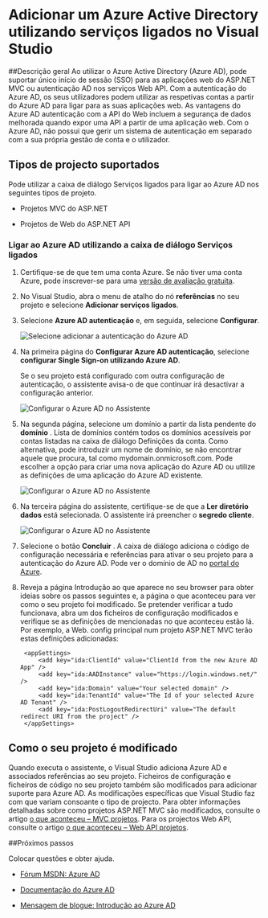 <properties 
   pageTitle="Adicionar um Azure Active Directory utilizando serviços ligados no Visual Studio | Microsoft Azure"
   description="Adicionar um Azure Active Directory utilizando a caixa de diálogo do Visual Studio adicionar serviços ligados"
   services="visual-studio-online"
   documentationCenter="na"
   authors="TomArcher"
   manager="douge"
   editor="" />
<tags 
   ms.service="active-directory"
   ms.devlang="multiple"
   ms.topic="article"
   ms.tgt_pltfrm="na"
   ms.workload="na"
   ms.date="08/15/2016"
   ms.author="tarcher" />

# <a name="adding-an-azure-active-directory-by-using-connected-services-in-visual-studio"></a>Adicionar um Azure Active Directory utilizando serviços ligados no Visual Studio 

##<a name="overview"></a>Descrição geral
Ao utilizar o Azure Active Directory (Azure AD), pode suportar único início de sessão (SSO) para as aplicações web do ASP.NET MVC ou autenticação AD nos serviços Web API. Com a autenticação do Azure AD, os seus utilizadores podem utilizar as respetivas contas a partir do Azure AD para ligar para as suas aplicações web. As vantagens do Azure AD autenticação com a API do Web incluem a segurança de dados melhorada quando expor uma API a partir de uma aplicação web. Com o Azure AD, não possui que gerir um sistema de autenticação em separado com a sua própria gestão de conta e o utilizador.

## <a name="supported-project-types"></a>Tipos de projecto suportados

Pode utilizar a caixa de diálogo Serviços ligados para ligar ao Azure AD nos seguintes tipos de projeto.

- Projetos MVC do ASP.NET

- Projetos de Web do ASP.NET API


### <a name="connect-to-azure-ad-using-the-connected-services-dialog"></a>Ligar ao Azure AD utilizando a caixa de diálogo Serviços ligados

1. Certifique-se de que tem uma conta Azure. Se não tiver uma conta Azure, pode inscrever-se para uma [versão de avaliação gratuita](http://go.microsoft.com/fwlink/?LinkId=518146).

1. No Visual Studio, abra o menu de atalho do nó **referências** no seu projeto e selecione **Adicionar serviços ligados**.
1. Selecione **Azure AD autenticação** e, em seguida, selecione **Configurar**.

    ![Selecione adicionar a autenticação do Azure AD](./media/vs-azure-tools-connected-services-add-active-directory/connected-services-add-active-directory.png)

1. Na primeira página do **Configurar Azure AD autenticação**, selecione **configurar Single Sign-on utilizando Azure AD**.

    Se o seu projeto está configurado com outra configuração de autenticação, o assistente avisa-o de que continuar irá desactivar a configuração anterior.

    ![Configurar o Azure AD no Assistente](./media/vs-azure-tools-connected-services-add-active-directory/configure-azure-ad-wizard-1.png)

1.  Na segunda página, selecione um domínio a partir da lista pendente do **domínio** . Lista de domínios contém todos os domínios acessíveis por contas listadas na caixa de diálogo Definições da conta. Como alternativa, pode introduzir um nome de domínio, se não encontrar aquele que procura, tal como mydomain.onmicrosoft.com. Pode escolher a opção para criar uma nova aplicação do Azure AD ou utilize as definições de uma aplicação do Azure AD existente. 

    ![Configurar o Azure AD no Assistente](./media/vs-azure-tools-connected-services-add-active-directory/configure-azure-ad-wizard-2.png)


1. Na terceira página do assistente, certifique-se de que a **Ler diretório dados** está selecionada. O assistente irá preencher o **segredo cliente**. 

    ![Configurar o Azure AD no Assistente](./media/vs-azure-tools-connected-services-add-active-directory/configure-azure-ad-wizard-3.png)

1. Selecione o botão **Concluir** . A caixa de diálogo adiciona o código de configuração necessária e referências para ativar o seu projeto para a autenticação do Azure AD. Pode ver o domínio de AD no [portal do Azure](http://go.microsoft.com/fwlink/p/?LinkID=525040).

1. Reveja a página Introdução ao que aparece no seu browser para obter ideias sobre os passos seguintes e, a página o que aconteceu para ver como o seu projeto foi modificado. Se pretender verificar a tudo funcionava, abra um dos ficheiros de configuração modificados e verifique se as definições de mencionadas no que aconteceu estão lá. Por exemplo, a Web. config principal num projeto ASP.NET MVC terão estas definições adicionadas:

        <appSettings> 
            <add key="ida:ClientId" value="ClientId from the new Azure AD App" />
            <add key="ida:AADInstance" value="https://login.windows.net/" />
            <add key="ida:Domain" value="Your selected domain" />
            <add key="ida:TenantId" value="The Id of your selected Azure AD Tenant" />
            <add key="ida:PostLogoutRedirectUri" value="The default redirect URI from the project" />
        </appSettings>

## <a name="how-your-project-is-modified"></a>Como o seu projeto é modificado

Quando executa o assistente, o Visual Studio adiciona Azure AD e associados referências ao seu projeto. Ficheiros de configuração e ficheiros de código no seu projeto também são modificados para adicionar suporte para Azure AD. As modificações específicas que Visual Studio faz com que variam consoante o tipo de projecto. Para obter informações detalhadas sobre como projetos ASP.NET MVC são modificados, consulte o artigo [o que aconteceu – MVC projetos](http://go.microsoft.com/fwlink/p/?LinkID=513809). Para os projectos Web API, consulte o artigo [o que aconteceu – Web API projetos](http://go.microsoft.com/fwlink/p/?LinkId=513810).

##<a name="next-steps"></a>Próximos passos

Colocar questões e obter ajuda.

 - [Fórum MSDN: Azure AD](https://social.msdn.microsoft.com/forums/azure/home?forum=WindowsAzureAD)

 - [Documentação do Azure AD](https://azure.microsoft.com/documentation/services/active-directory/)

 - [Mensagem de blogue: Introdução ao Azure AD](http://blogs.msdn.com/b/brunoterkaly/archive/2014/03/03/introduction-to-windows-azure-active-directory.aspx)

